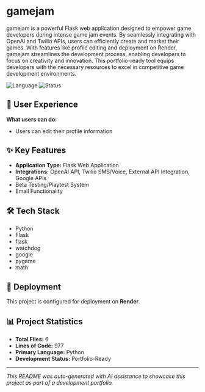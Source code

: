# gamejam

gamejam is a powerful Flask web application designed to empower game developers during intense game jam events. By seamlessly integrating with OpenAI and Twilio APIs, users can efficiently create and market their games. With features like profile editing and deployment on Render, gamejam streamlines the development process, enabling developers to focus on creativity and innovation. This portfolio-ready tool equips developers with the necessary resources to excel in competitive game development environments.

![Language](https://img.shields.io/badge/language-Python-blue)
![Status](https://img.shields.io/badge/status-Portfolio-Ready-green)

## 👤 User Experience

**What users can do:**
- Users can edit their profile information

## ✨ Key Features

- **Application Type:** Flask Web Application
- **Integrations:** OpenAI API, Twilio SMS/Voice, External API Integration, Google APIs
- Beta Testing/Playtest System
- Email Functionality

## 🛠️ Tech Stack

- Python
- Flask
- flask
- watchdog
- google
- pygame
- math

## 🚀 Deployment

This project is configured for deployment on **Render**.

## 📊 Project Statistics

- **Total Files:** 6
- **Lines of Code:** 977
- **Primary Language:** Python
- **Development Status:** Portfolio-Ready

---

*This README was auto-generated with AI assistance to showcase this project as part of a development portfolio.*